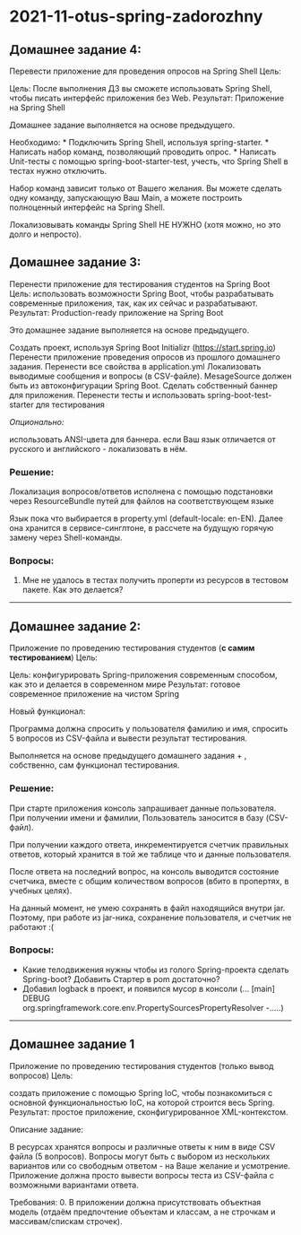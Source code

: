 # 2021-11-otus-spring-zadorozhny

## Домашнее задание 4:

Перевести приложение для проведения опросов на Spring Shell
Цель:

Цель: После выполнения ДЗ вы сможете использовать Spring Shell, чтобы писать интерфейс приложения без Web.
Результат: Приложение на Spring Shell

Домашнее задание выполняется на основе предыдущего.

Необходимо:
    * Подключить Spring Shell, используя spring-starter.
    * Написать набор команд, позволяющий проводить опрос.
    * Написать Unit-тесты с помощью spring-boot-starter-test, учесть, что Spring Shell в тестах нужно отключить.

Набор команд зависит только от Вашего желания. Вы можете сделать одну команду, запускающую Ваш Main, а можете построить полноценный интерфейс на Spring Shell.

Локализовывать команды Spring Shell НЕ НУЖНО (хотя можно, но это долго и непросто).

## Домашнее задание 3:

Перенести приложение для тестирования студентов на Spring Boot
Цель: использовать возможности Spring Boot, чтобы разрабатывать современные приложения, так, как их сейчас и разрабатывают.
Результат: Production-ready приложение на Spring Boot

Это домашнее задание выполняется на основе предыдущего.

Создать проект, используя Spring Boot Initializr (https://start.spring.io)
Перенести приложение проведения опросов из прошлого домашнего задания.
Перенести все свойства в application.yml
Локализовать выводимые сообщения и вопросы (в CSV-файле). MesageSource должен быть из автоконфигурации Spring Boot.
Сделать собственный баннер для приложения.
Перенести тесты и использовать spring-boot-test-starter для тестирования

*Опционально:*

использовать ANSI-цвета для баннера.
если Ваш язык отличается от русского и английского - локализовать в нём.

### Решение:
<p>Локализация вопросов/ответов исполнена с помощью подстановки через ResourceBundle путей для файлов на соответствующем языке
<p>Язык пока что выбирается в property.yml (default-locale: en-EN). Далее она хранится в сервисе-синглтоне, в рассчете на будущую горячую замену через Shell-команды.


### Вопросы:
1. Мне не удалось в тестах получить проперти из ресурсов в тестовом пакете. Как это делается?

---
## Домашнее задание 2:

Приложение по проведению тестирования студентов (**с самим тестированием**)
Цель:

Цель: конфигурировать Spring-приложения современным способом, как это и делается в современном мире
Результат: готовое современное приложение на чистом Spring

Новый функционал:

Программа должна спросить у пользователя фамилию и имя, спросить 5 вопросов из CSV-файла и вывести результат тестирования.

Выполняется на основе предыдущего домашнего задания + , собственно, сам функционал тестирования.

### Решение: 
При старте приложения консоль запрашивает данные пользователя. При получении имени и фамилии, Пользователь заносится в базу (CSV-файл).
<p>При получении каждого ответа, инкрементируется счетчик правильных ответов, который хранится в той же таблице что и данные пользователя.
<p>После ответа на последний вопрос, на консоль выводится состояние счетчика, вместе с общим количеством вопросов (вбито в пропертях, в учебных целях).  
<p>На данный момент, не умею сохранять в файл находящийся внутри jar. Поэтому, при работе из jar-ника, сохранение пользователя, и счетчик не работают :(

### Вопросы:
- Какие телодвижения нужны чтобы из голого Spring-проекта сделать Spring-boot? Добавить Стартер в pom достаточно?
- Добавил logback в проект, и появился мусор в консоли (... [main] DEBUG org.springframework.core.env.PropertySourcesPropertyResolver -.....)
---

## Домашнее задание 1

<p>Приложение по проведению тестирования студентов (только вывод вопросов)
Цель:

создать приложение с помощью Spring IoC, чтобы познакомиться с основной функциональностью IoC, на которой строится весь Spring.
Результат: простое приложение, сконфигурированное XML-контекстом.

Описание задание:

В ресурсах хранятся вопросы и различные ответы к ним в виде CSV файла (5 вопросов).
Вопросы могут быть с выбором из нескольких вариантов или со свободным ответом - на Ваше желание и усмотрение.
Приложение должна просто вывести вопросы теста из CSV-файла с возможными вариантами ответа.

Требования:
0. В приложении должна присутствовать объектная модель (отдаём предпочтение объектам и классам, а не строчкам и массивам/спискам строчек).</p>

